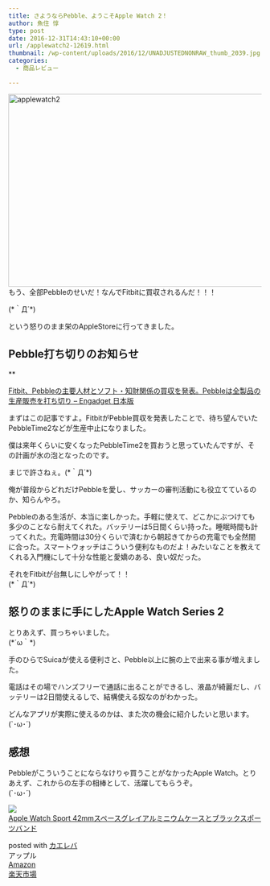 ```yaml
---
title: さようならPebble、ようこそApple Watch 2！
author: 魚住 惇
type: post
date: 2016-12-31T14:43:10+00:00
url: /applewatch2-12619.html
thumbnail: /wp-content/uploads/2016/12/UNADJUSTEDNONRAW_thumb_2039.jpg
categories:
  - 商品レビュー

---
```

<img decoding="async" loading="lazy" src="/wp-content/uploads/2016/12/UNADJUSTEDNONRAW_thumb_2039.jpg" alt="applewatch2" title="UNADJUSTEDNONRAW_thumb_2039.jpg" border="0" width="513" height="383" />  
  
<!--more-->もう、全部Pebbleのせいだ！なんでFitbitに買収されるんだ！！！

  
(\*｀Д´\*)

という怒りのまま栄のAppleStoreに行ってきました。

## Pebble打ち切りのお知らせ

**</p> 

<a href="http://japanese.engadget.com/2016/12/07/fitbit-pebble-pebble/" target="_blank">Fitbit、Pebbleの主要人材とソフト・知財関係の買収を発表。Pebbleは全製品の生産販売を打ち切り &#8211; Engadget 日本版</a>

</b>  
  
まずはこの記事ですよ。FitbitがPebble買収を発表したことで、待ち望んでいたPebbleTime2などが生産中止になりました。

僕は来年くらいに安くなったPebbleTime2を買おうと思っていたんですが、その計画が水の泡となったのです。

まじで許さねぇ。(\*｀Д´\*)

俺が普段からどれだけPebbleを愛し、サッカーの審判活動にも役立てているのか、知らんやろ。

Pebbleのある生活が、本当に楽しかった。手軽に使えて、どこかにぶつけても多少のことなら耐えてくれた。バッテリーは5日間くらい持った。睡眠時間も計ってくれた。充電時間は30分くらいで済むから朝起きてからの充電でも全然間に合った。スマートウォッチはこういう便利なものだよ！みたいなことを教えてくれる入門機にして十分な性能と愛嬌のある、良い奴だった。

それをFitbitが台無しにしやがって！！  
(\*｀Д´\*)

## 怒りのままに手にしたApple Watch Series 2

とりあえず、買っちゃいました。  
(\*´ω｀\*)

手のひらでSuicaが使える便利さと、Pebble以上に腕の上で出来る事が増えました。

電話はその場でハンズフリーで通話に出ることができるし、液晶が綺麗だし、バッテリーは2日間使えるしで、結構使える奴なのがわかった。

どんなアプリが実際に使えるのかは、また次の機会に紹介したいと思います。  
(\`･ω･´)

## 感想

Pebbleがこういうことにならなけりゃ買うことがなかったApple Watch。とりあえず、これからの左手の相棒として、活躍してもらうぞ。  
(\`･ω･´)

<div class="cstmreba">
  <div class="kaerebalink-box">
    <div class="kaerebalink-image">
      <a href="http://www.amazon.co.jp/exec/obidos/ASIN/B00WYA6F1C/jn050191-22/ref=nosim/" target="_blank" ><img decoding="async" src="https://images-fe.ssl-images-amazon.com/images/I/41hKH6dPR4L._SL160_.jpg" style="border: none;" /></a>
    </div>
    <div class="kaerebalink-info">
      <div class="kaerebalink-name">
        <a href="http://www.amazon.co.jp/exec/obidos/ASIN/B00WYA6F1C/jn050191-22/ref=nosim/" target="_blank" >Apple Watch Sport 42mmスペースグレイアルミニウムケースとブラックスポーツバンド</a></p> 
        <div class="kaerebalink-powered-date">
          posted with <a href="http://kaereba.com" rel="nofollow" target="_blank">カエレバ</a>
        </div>
      </div>
      <div class="kaerebalink-detail">
        アップル
      </div>
      <div class="kaerebalink-link1">
        <div class="shoplinkamazon">
          <a href="http://www.amazon.co.jp/gp/search?keywords=apple%20watch&#038;__mk_ja_JP=%E3%82%AB%E3%82%BF%E3%82%AB%E3%83%8A&#038;tag=jn050191-22" target="_blank" >Amazon</a>
        </div>
        <div class="shoplinkrakuten">
          <a href="http://hb.afl.rakuten.co.jp/hgc/10ef1d94.c90f9829.10ef1d95.53606a39/?pc=http%3A%2F%2Fsearch.rakuten.co.jp%2Fsearch%2Fmall%2Fapple%2520watch%2F-%2Ff.1-p.1-s.1-sf.0-st.A-v.2%3Fx%3D0%26scid%3Daf_ich_link_urltxt%26m%3Dhttp%3A%2F%2Fm.rakuten.co.jp%2F" target="_blank" >楽天市場</a>
        </div>
      </div>
    </div>
    <div class="booklink-footer">
    </div>
  </div>
</div>